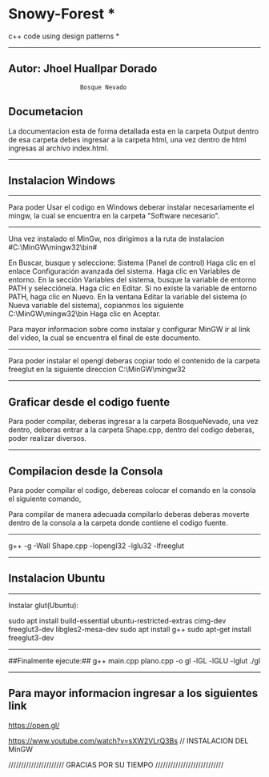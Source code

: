 # Snowy-Forest									  *
c++ code using design patterns					  *
***************************************************

 ## Autor: Jhoel Huallpar Dorado ##


						Bosque Nevado

## Documetacion ##

La documentacion esta de forma detallada esta en la carpeta Output 
dentro de esa carpeta debes ingresar a la carpeta html, 
una vez dentro de html ingresas al archivo index.html.

***********************************************************************
## Instalacion Windows ##

******************************************************
Para poder Usar el codigo en Windows deberar instalar necesariamente el mingw, la cual se encuentra en la carpeta "Software necesario".
********************************************************
Una vez instalado el MinGw, nos dirigimos a la ruta de instalacion  #C:\MinGW\mingw32\bin#

En Buscar, busque y seleccione: Sistema (Panel de control)
Haga clic en el enlace Configuración avanzada del sistema.
Haga clic en Variables de entorno. En la sección Variables del sistema, busque la variable de entorno PATH y selecciónela. Haga clic en Editar. Si no existe la variable de entorno PATH, haga clic en Nuevo.
En la ventana Editar la variable del sistema (o Nueva variable del sistema), copianmos los siguiente  C:\MinGW\mingw32\bin   Haga clic en Aceptar.

Para mayor informacion sobre como instalar y configurar MinGW ir al link del video, la cual se encuentra el final de este documento.

********************************************************
Para poder instalar el opengl deberas copiar todo el contenido de la carpeta 
freeglut en la siguiente direccion C:\MinGW\mingw32
 
 ****************************************************************************
## Graficar desde el codigo fuente ##
 
 Para poder compilar, deberas ingresar a la carpeta BosqueNevado, 
 una vez dentro, deberas entrar a la carpeta Shape.cpp,
 dentro del codigo deberas, poder realizar diversos.
 
 **************************************************************************************
 ## Compilacion desde la Consola ##
 
 Para poder compilar el codigo, debereas colocar el comando en la consola el siguiente comando,
 
 Para compilar de manera adecuada compilarlo deberas deberas moverte dentro de la consola a la carpeta 
 donde contiene el codigo fuente.
 
 *****************************************************
 
 g++ -g -Wall Shape.cpp -lopengl32 -lglu32 -lfreeglut

******************************************************
## Instalacion Ubuntu ##
********************************************************
Instalar glut(Ubuntu):

sudo apt install build-essential ubuntu-restricted-extras cimg-dev freeglut3-dev libgles2-mesa-dev
sudo apt install g++
sudo apt-get install freeglut3-dev
********************************************************
##Finalmente ejecute:##
g++ main.cpp plano.cpp -o gl -lGL -lGLU -lglut
./gl

********************************************************
## Para mayor informacion ingresar a los siguientes link ##


https://open.gl/

https://www.youtube.com/watch?v=sXW2VLrQ3Bs   // INSTALACION DEL MinGW

////////////////////// GRACIAS POR SU TIEMPO ///////////////////////////

